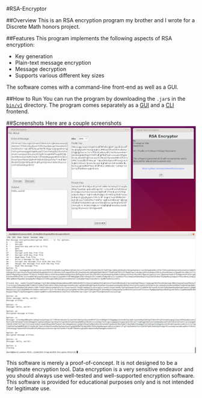 #RSA-Encryptor

##Overview
This is an RSA encryption program my brother and I wrote for a Discrete Math honors project.

##Features
This program implements the following aspects of RSA encryption:

* Key generation
* Plain-text message encryption
* Message decryption
* Supports various different key sizes

The software comes with a command-line front-end as well as a GUI.

##How to Run
You can run the program by downloading the `.jar`s in the [`bin/v1`](bin/v1) directory. The program comes separately as a [GUI](bin/RSA_GUI.jar) and a [CLI](bin/RSA_CLI.jar) frontend. 

##Screenshots
Here are a couple screenshots
![GUI](Screenshots/RSA-screenshot.png)
![CLI](Screenshots/cli-screenshot.png)

This software is merely a proof-of-concept. It is not designed to be a legitimate encryption tool. Data encryption is a very sensitive endeavor and you should always use well-tested and well-supported encryption software. This software is provided for educational purposes only and is not intended for legitimate use.
